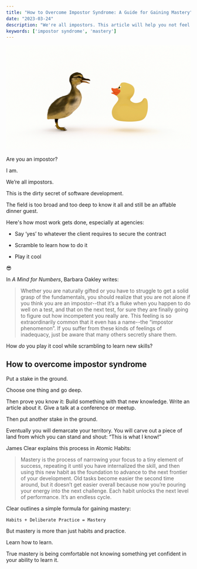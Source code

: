 ```yaml
---
title: "How to Overcome Impostor Syndrome: A Guide for Gaining Mastery"
date: "2023-03-24"
description: "We're all impostors. This article will help you not feel like one by gaining mastery in your domain."
keywords: ['impostor syndrome', 'mastery']
---
```



![Image of a duck encountering a rubber duck](./jarednielsen-impostor-syndrome.png)


Are you an impostor?

I am.

We’re all impostors.

This is the dirty secret of software development.

The field is too broad and too deep to know it all and still be an affable dinner guest.

Here's how most work gets done, especially at agencies:

* Say ‘yes’ to whatever the client requires to secure the contract

* Scramble to learn how to do it

* Play it cool

😎

In _A Mind for Numbers_, Barbara Oakley writes:

> Whether you are naturally gifted or you have to struggle to get a solid grasp of the fundamentals, you should realize that you are not alone if you think you are an impostor--that it’s a fluke when you happen to do well on a test, and that on the next test, for sure they are finally going to figure out how incompetent you really are. This feeling is so extraordinarily common that it even has a name--the “impostor phenomenon”. If you suffer from these kinds of feelings of inadequacy, just be aware that many others secretly share them.

How _do_ you play it cool while scrambling to learn new skills? 


## How to overcome impostor syndrome

Put a stake in the ground. 

Choose one thing and go deep.

Then prove you know it: Build something with that new knowledge. Write an article about it. Give a talk at a conference or meetup.

Then put another stake in the ground.

Eventually you will demarcate your territory. You will carve out a piece of land from which you can stand and shout: “This is what I know!”

James Clear explains this process in Atomic Habits: 

> Mastery is the process of narrowing your focus to a tiny element of success, repeating it until you have internalized the skill, and then using this new habit as the foundation to advance to the next frontier of your development. Old tasks become easier the second time around, but it doesn’t get easier overall because now you’re pouring your energy into the next challenge. Each habit unlocks the next level of performance. It’s an endless cycle. 

Clear outlines a simple formula for gaining mastery:
```
Habits + Deliberate Practice = Mastery
```

But mastery is more than just habits and practice. 

Learn how to learn. 

True mastery is being comfortable not knowing something yet confident in your ability to learn it.




